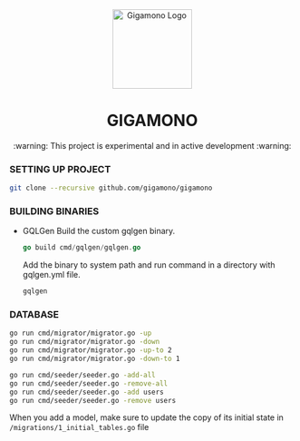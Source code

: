 <div align="center">
    <a href="#" target="_blank">
        <img src="https://raw.githubusercontent.com/gigamono/gigamono/main/media/logo.png" alt="Gigamono Logo" width="140" height="140"></img>
    </a>
</div>

<h1 align="center">GIGAMONO</h1>

<p align="center">
:warning:  This project is experimental and in active development  :warning:
</p>

### SETTING UP PROJECT

```sh
git clone --recursive github.com/gigamono/gigamono
```

### BUILDING BINARIES

- GQLGen
  Build the custom gqlgen binary.

  ```go
  go build cmd/gqlgen/gqlgen.go
  ```

  Add the binary to system path and run command in a directory with gqlgen.yml file.

  ```sh
  gqlgen
  ```

### DATABASE

```sh
go run cmd/migrator/migrator.go -up
go run cmd/migrator/migrator.go -down
go run cmd/migrator/migrator.go -up-to 2
go run cmd/migrator/migrator.go -down-to 1
```

```sh
go run cmd/seeder/seeder.go -add-all
go run cmd/seeder/seeder.go -remove-all
go run cmd/seeder/seeder.go -add users
go run cmd/seeder/seeder.go -remove users
```

When you add a model, make sure to update the copy of its initial state in `/migrations/1_initial_tables.go` file
